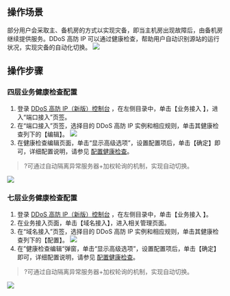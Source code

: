 ## 操作场景
部分用户会采取主、备机房的方式以实现灾备，即当主机房出现故障后，由备机房继续提供服务。DDoS 高防 IP 可以通过健康检查，帮助用户自动识别源站的运行状况，实现灾备的自动化切换。
![](https://main.qcloudimg.com/raw/c47f8f611b90bf8f45042ae5518b72ca.png)

## 操作步骤
### 四层业务健康检查配置
1. 登录 [DDoS 高防 IP（新版）控制台](https://console.cloud.tencent.com/ddos/antiddos-advanced/access/l4) ，在左侧目录中，单击【业务接入 】，进入“端口接入”页签。
2. 在“端口接入”页签，选择目的 DDoS 高防 IP 实例和相应规则，单击其健康检查列下的【编辑】。
![](https://main.qcloudimg.com/raw/3b589ba8f2cfbc44289dee3c348d336b.png)
3. 在健康检查编辑页面，单击“显示高级选项”，设置配置项后，单击【确定】即可，详细配置说明，请参见 [配置健康检查](https://cloud.tencent.com/document/product/1014/44108)。
>?可通过自动隔离异常服务器+加权轮询的机制，实现自动切换。
>
![](https://main.qcloudimg.com/raw/cdf96e561313c5c40208057a20cdade2.png)



### 七层业务健康检查配置
1. 登录 [DDoS 高防 IP（新版）控制台](https://console.cloud.tencent.com/ddos/antiddos-advanced/access/l4) ，在左侧目录中，单击【业务接入 】。
2. 在业务接入页面，单击【域名接入】，进入相关管理页面。
3. 在“域名接入”页签，选择目的 DDoS 高防 IP 实例和相应规则，单击其健康检查列下的【配置】。
![](https://main.qcloudimg.com/raw/5e8e8536d825139dad3c16fbb3fceb3f.png)
4. 在”健康检查编辑“弹窗，单击“显示高级选项”，设置配置项后，单击【确定】即可，详细配置说明，请参见 [配置健康检查](https://cloud.tencent.com/document/product/1014/44108)。
>?可通过自动隔离异常服务器+加权轮询的机制，实现自动切换。
>
![](https://main.qcloudimg.com/raw/99349be9a33ca020c0ee936652971350.png)
